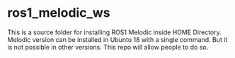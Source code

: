 # ros1_melodic_ws
This is a source folder for installing ROS1 Melodic inside HOME Directory. Melodic version can be installed in Ubuntu 18 with a single command. But it is not possible in other versions. This repo will allow people to do so.
